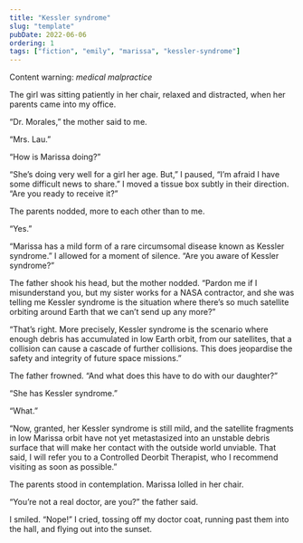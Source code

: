 ```yaml
---
title: "Kessler syndrome"
slug: "template"
pubDate: 2022-06-06
ordering: 1
tags: ["fiction", "emily", "marissa", "kessler-syndrome"]
---
```


<div class="content-warning">
<span class="small-caps">Content warning</span>: <i>medical malpractice</i>
</div>

<span class="small-caps">The girl was sitting patiently</span> in her chair, relaxed and distracted, when her parents came into my office.

“Dr. Morales,” the mother said to me.

“Mrs. Lau.”

“How is Marissa doing?”

“She’s doing very well for a girl her age. But,” I paused, “I’m afraid I have some difficult news to share.” I moved a tissue box subtly in their direction. “Are you ready to receive it?”

The parents nodded, more to each other than to me.

“Yes.”

“Marissa has a mild form of a rare circumsomal disease known as Kessler syndrome.” I allowed for a moment of silence. “Are you aware of Kessler syndrome?”

The father shook his head, but the mother nodded. “Pardon me if I misunderstand you, but my sister works for a NASA contractor, and she was telling me Kessler syndrome is the situation where there’s so much satellite orbiting around Earth that we can’t send up any more?”

“That’s right. More precisely, Kessler syndrome is the scenario where enough debris has accumulated in low Earth orbit, from our satellites, that a collision can cause a cascade of further collisions. This does jeopardise the safety and integrity of future space missions.”

The father frowned. “And what does this have to do with our daughter?”

“She has Kessler syndrome.”

“What.”

“Now, granted, her Kessler syndrome is still mild, and the satellite fragments in low Marissa orbit have not yet metastasized into an unstable debris surface that will make her contact with the outside world unviable. That said, I will refer you to a Controlled Deorbit Therapist, who I recommend visiting as soon as possible.”

The parents stood in contemplation. Marissa lolled in her chair.

“You’re not a real doctor, are you?” the father said.

I smiled. “Nope!” I cried, tossing off my doctor coat, running past them into the hall, and flying out into the sunset.